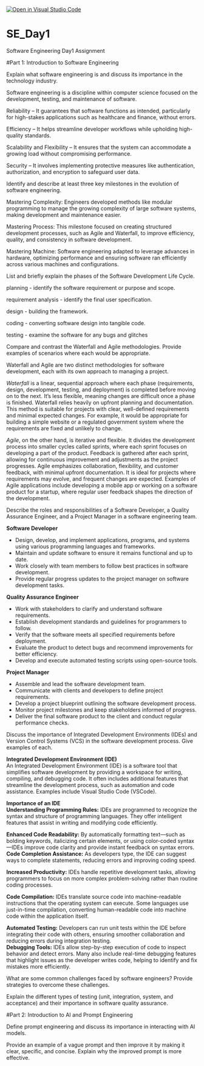 [![Open in Visual Studio Code](https://classroom.github.com/assets/open-in-vscode-2e0aaae1b6195c2367325f4f02e2d04e9abb55f0b24a779b69b11b9e10269abc.svg)](https://classroom.github.com/online_ide?assignment_repo_id=18576162&assignment_repo_type=AssignmentRepo)
# SE_Day1
Software Engineering Day1 Assignment

#Part 1: Introduction to Software Engineering

Explain what software engineering is and discuss its importance in the technology industry.

Software engineering is a discipline within computer science focused on the development, testing, and maintenance of software.

Reliability – It guarantees that software functions as intended, particularly for high-stakes applications such as healthcare and finance, without errors.

Efficiency – It helps streamline developer workflows while upholding high-quality standards.

Scalability and Flexibility – It ensures that the system can accommodate a growing load without compromising performance.

Security – It involves implementing protective measures like authentication, authorization, and encryption to safeguard user data.

Identify and describe at least three key milestones in the evolution of software engineering.

Mastering Complexity: Engineers developed methods like modular programming to manage the growing complexity of large software systems, making development and maintenance easier.

Mastering Process: This milestone focused on creating structured development processes, such as Agile and Waterfall, to improve efficiency, quality, and consistency in software development.

Mastering Machine: Software engineering adapted to leverage advances in hardware, optimizing performance and ensuring software ran efficiently across various machines and configurations.

List and briefly explain the phases of the Software Development Life Cycle.

planning - identify the software requirement or purpose and scope.

 requirement analysis - identify the final user specification.

design - building the framework.

coding - converting software design into tangible code.

testing - examine the software for any bugs and glitches


Compare and contrast the Waterfall and Agile methodologies. Provide examples of scenarios where each would be appropriate.

Waterfall and Agile are two distinct methodologies for software development, each with its own approach to managing a project.

*Waterfall* is a linear, sequential approach where each phase (requirements, design, development, testing, and deployment) is completed before moving on to the next. It’s less flexible, meaning changes are difficult once a phase is finished. Waterfall relies heavily on upfront planning and documentation. This method is suitable for projects with clear, well-defined requirements and minimal expected changes. For example, it would be appropriate for building a simple website or a regulated government system where the requirements are fixed and unlikely to change.

*Agile*, on the other hand, is iterative and flexible. It divides the development process into smaller cycles called sprints, where each sprint focuses on developing a part of the product. Feedback is gathered after each sprint, allowing for continuous improvement and adjustments as the project progresses. Agile emphasizes collaboration, flexibility, and customer feedback, with minimal upfront documentation. It is ideal for projects where requirements may evolve, and frequent changes are expected. Examples of Agile applications include developing a mobile app or working on a software product for a startup, where regular user feedback shapes the direction of the development.

Describe the roles and responsibilities of a Software Developer, a Quality Assurance Engineer, and a Project Manager in a software engineering team.

**Software Developer**  
- Design, develop, and implement applications, programs, and systems using various programming languages and frameworks.  
- Maintain and update software to ensure it remains functional and up to date.  
- Work closely with team members to follow best practices in software development.  
- Provide regular progress updates to the project manager on software development tasks.  

**Quality Assurance Engineer**  
- Work with stakeholders to clarify and understand software requirements.  
- Establish development standards and guidelines for programmers to follow.  
- Verify that the software meets all specified requirements before deployment.  
- Evaluate the product to detect bugs and recommend improvements for better efficiency.  
- Develop and execute automated testing scripts using open-source tools.  

**Project Manager**  
- Assemble and lead the software development team.  
- Communicate with clients and developers to define project requirements.  
- Develop a project blueprint outlining the software development process.  
- Monitor project milestones and keep stakeholders informed of progress.  
- Deliver the final software product to the client and conduct regular performance checks.


Discuss the importance of Integrated Development Environments (IDEs) and Version Control Systems (VCS) in the software development process. Give examples of each.

**Integrated Development Environment (IDE)**  
An Integrated Development Environment (IDE) is a software tool that simplifies software development by providing a workspace for writing, compiling, and debugging code. It often includes additional features that streamline the development process, such as automation and code assistance. Examples include Visual Studio Code (VSCode).  

**Importance of an IDE**  
**Understanding Programming Rules:** IDEs are programmed to recognize the syntax and structure of programming languages. They offer intelligent features that assist in writing and modifying code efficiently.  

**Enhanced Code Readability:** By automatically formatting text—such as bolding keywords, italicizing certain elements, or using color-coded syntax—IDEs improve code clarity and provide instant feedback on syntax errors.  
**Code Completion Assistance:** As developers type, the IDE can suggest ways to complete statements, reducing errors and improving coding speed.  

**Increased Productivity:** IDEs handle repetitive development tasks, allowing programmers to focus on more complex problem-solving rather than routine coding processes.  

**Code Compilation:** IDEs translate source code into machine-readable instructions that the operating system can execute. Some languages use just-in-time compilation, converting human-readable code into machine code within the application itself.  

**Automated Testing:** Developers can run unit tests within the IDE before integrating their code with others, ensuring smoother collaboration and reducing errors during integration testing.  
**Debugging Tools:** IDEs allow step-by-step execution of code to inspect behavior and detect errors. Many also include real-time debugging features that highlight issues as the developer writes code, helping to identify and fix mistakes more efficiently.


What are some common challenges faced by software engineers? Provide strategies to overcome these challenges.


Explain the different types of testing (unit, integration, system, and acceptance) and their importance in software quality assurance.


#Part 2: Introduction to AI and Prompt Engineering


Define prompt engineering and discuss its importance in interacting with AI models.


Provide an example of a vague prompt and then improve it by making it clear, specific, and concise. Explain why the improved prompt is more effective.
